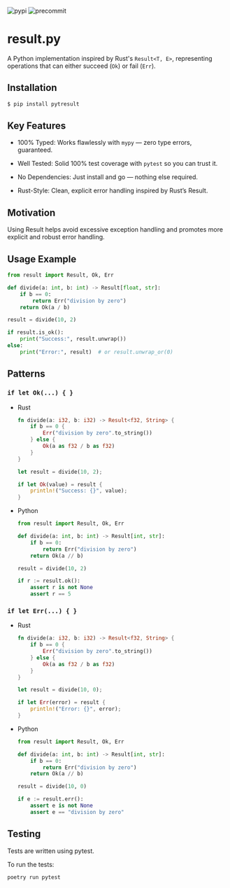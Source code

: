![pypi](https://img.shields.io/pypi/v/pytresult)
![precommit](https://img.shields.io/badge/pre--commit-enabled-brightgreen?logo=pre-commit&logoColor=white)

# result.py

A Python implementation inspired by Rust's `Result<T, E>`, representing
operations that can either succeed (`Ok`) or fail (`Err`).

## Installation

```bash
$ pip install pytresult
```

## Key Features

- 100% Typed: Works flawlessly with `mypy` — zero type errors, guaranteed.

- Well Tested: Solid 100% test coverage with `pytest` so you can trust it.

- No Dependencies: Just install and go — nothing else required.

- Rust-Style: Clean, explicit error handling inspired by Rust’s Result.

## Motivation

Using Result helps avoid excessive exception handling and promotes more
explicit and robust error handling.

## Usage Example

```python
from result import Result, Ok, Err

def divide(a: int, b: int) -> Result[float, str]:
    if b == 0:
        return Err("division by zero")
    return Ok(a / b)

result = divide(10, 2)

if result.is_ok():
    print("Success:", result.unwrap())
else:
    print("Error:", result)  # or result.unwrap_or(0)
```

## Patterns

### `if let Ok(...) { }`

- Rust

  ```rust
  fn divide(a: i32, b: i32) -> Result<f32, String> {
      if b == 0 {
          Err("division by zero".to_string())
      } else {
          Ok(a as f32 / b as f32)
      }
  }

  let result = divide(10, 2);

  if let Ok(value) = result {
      println!("Success: {}", value);
  }
  ```

- Python

  ```python
  from result import Result, Ok, Err

  def divide(a: int, b: int) -> Result[int, str]:
      if b == 0:
          return Err("division by zero")
      return Ok(a // b)

  result = divide(10, 2)

  if r := result.ok():
      assert r is not None
      assert r == 5
  ```

### `if let Err(...) { }`

- Rust

  ```rust
  fn divide(a: i32, b: i32) -> Result<f32, String> {
      if b == 0 {
          Err("division by zero".to_string())
      } else {
          Ok(a as f32 / b as f32)
      }
  }

  let result = divide(10, 0);

  if let Err(error) = result {
      println!("Error: {}", error);
  }
  ```

- Python

  ```python
  from result import Result, Ok, Err

  def divide(a: int, b: int) -> Result[int, str]:
      if b == 0:
          return Err("division by zero")
      return Ok(a // b)

  result = divide(10, 0)

  if e := result.err():
      assert e is not None
      assert e == "division by zero"
  ```

## Testing

Tests are written using pytest.

To run the tests:

```bash
poetry run pytest
```

